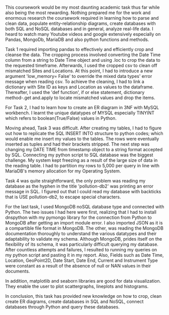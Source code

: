 This coursework would be my most daunting academic task thus far while also being the most rewarding. Nothing prepared me for the work and enormous research the coursework required in learning how to parse and clean data, populate entity-relationship diagrams, create databases with both SQL and NoSQL databases and in general, analyze real-life data. I heard to watch many Youtube videos and google extensively especially on Pandas, MongoDb, MariaDB and also python functions and methods.

Task 1 required importing pandas to effectively and efficiently crop and cleanse the data. The cropping process involved converting the Date Time column from a string to Date Time object and using .loc to crop the data to the requested timeframe. Afterwards, I used the cropped csv to clean off mismatched Sites and Locations. At this point, I had to introduce a new argument 'low_memory= False' to override the mixed data types' error message when reading csv. To achieve the cleaning, I had to link a dictionary with Site ID as keys and Location as values to the dataframe. Thereafter, I used the 'def function', if or else statement, dictionary method-.get and.apply to locate mismatched values and drop the items.

For Task 2, I had to learn how to create an ER diagram in 3NF with MySQL workbench. I learnt the unique datatypes of MYSQL especially TINYINT which refers to boolean(True/False) values in Python.

Moving ahead, Task 3 was difficult. After creating my tables, I had to figure out how to replicate the SQL INSERT INTO structure to python codes; which would enable me insert my values to the tables. The rows were eventually inserted as tuples and had their brackets stripped. The next step was changing my DATE TIME from timestamp object to a string format accepted by SQL. Connecting my python script to SQL database was the biggest challenge. My system kept freezing as a result of the large size of data in the reading table. I had to partition my rows to 5,000 per query in line with MariaDB's memory allocation for my Operating System.

Task 4 was quite straightforward, the only problem was reading my database as the hyphen in the title 'pollution-db2' was printing an error message in SQL. I figured out that I could read my database with backticks that is USE pollution-db2, to escape special characters.

For the last task, I used MongoDB noSQL database type and connected with Python. The two issues I had here were first, realizing that I had to install dnspython with my pymongo library for the connection from Python to MongoDB after getting an import module error. I also imported JSON as it is a compartible file format in MongoDB. The other, was reading the MongoDB documentation thoroughly to understand the various datatypes and their adaptability to validate my schema. Although MongoDB, prides itself on the flexibility of its schema, it was particularly difficult querying my database. After countless attempts and failures, I resulted to running my queries on my python script and pasting it in my report. Also, Fields such as Date Time, Location, GeoPoint2D, Date Start, Date End, Current and Instrument Type were constant as a result of the absence of null or NAN values in their documents.

In addition, matplotlib and seaborn libraries are good for data visualization. They enable the user to plot scattergraphs, lineplots and histograms.

In conclusion, this task has provided new knowledge on how to crop, clean create ER diagrams, create databases in SQL and NoSQL, connect databases through Python and query these databases.
